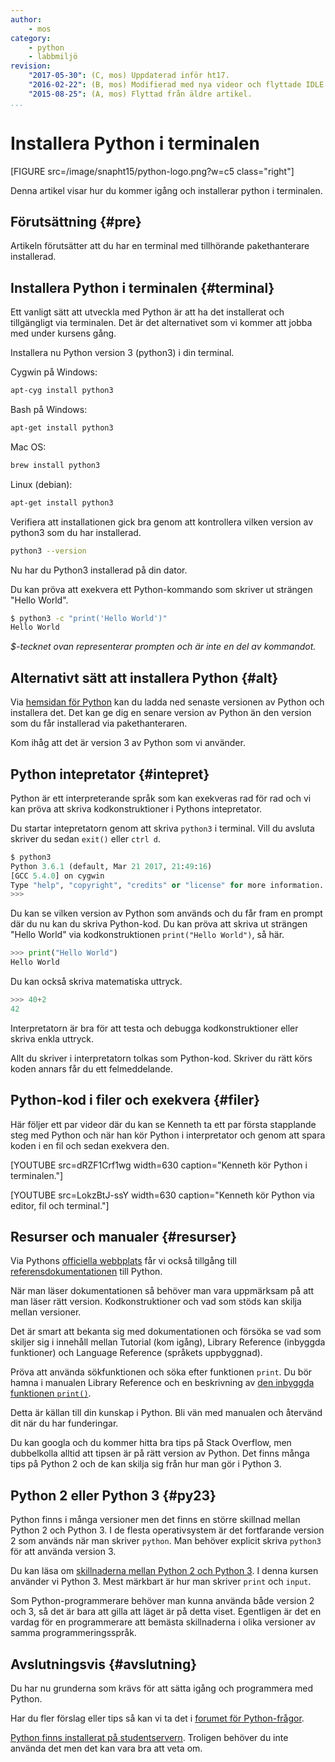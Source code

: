 ```yaml
---
author:
    - mos
category:
    - python
    - labbmiljö
revision:
    "2017-05-30": (C, mos) Uppdaterad inför ht17.
    "2016-02-22": (B, mos) Modifierad med nya videor och flyttade IDLE och python på studservern till egna tips.
    "2015-08-25": (A, mos) Flyttad från äldre artikel.
...
```

Installera Python i terminalen
==================================

[FIGURE src=/image/snapht15/python-logo.png?w=c5 class="right"]

Denna artikel visar hur du kommer igång och installerar python i terminalen.

<!--more-->



Förutsättning {#pre}
-------------------------------

Artikeln förutsätter att du har en terminal med tillhörande pakethanterare installerad. 



Installera Python i terminalen {#terminal}
-------------------------------

Ett vanligt sätt att utveckla med Python är att ha det installerat och tillgängligt via terminalen. Det är det alternativet som vi kommer att jobba med under kursens gång.

Installera nu Python version 3 (python3) i din terminal.

Cygwin på Windows:

```bash
apt-cyg install python3
```

Bash på Windows:

```bash
apt-get install python3
```

Mac OS:

```bash
brew install python3
```

Linux (debian):

```bash
apt-get install python3
```

Verifiera att installationen gick bra genom att kontrollera vilken version av python3 som du har installerad.

```bash
python3 --version
```

Nu har du Python3 installerad på din dator.

Du kan pröva att exekvera ett Python-kommando som skriver ut strängen "Hello World".

```bash
$ python3 -c "print('Hello World')"
Hello World
```

*$-tecknet ovan representerar prompten och är inte en del av kommandot.*



Alternativt sätt att installera Python {#alt}
-------------------------------

Via [hemsidan för Python](https://www.python.org/downloads/) kan du ladda ned senaste versionen av Python och installera det. Det kan ge dig en senare version av Python än den version som du får installerad via pakethanteraren.

Kom ihåg att det är version 3 av Python som vi använder.



Python intepretator {#intepret}
-------------------------------

Python är ett interpreterande språk som kan exekveras rad för rad och vi kan pröva att skriva kodkonstruktioner i Pythons intepretator.

Du startar intepretatorn genom att skriva `python3` i terminal. Vill du avsluta skriver du sedan `exit()` eller `ctrl d`.

```python
$ python3
Python 3.6.1 (default, Mar 21 2017, 21:49:16)
[GCC 5.4.0] on cygwin
Type "help", "copyright", "credits" or "license" for more information.
>>>
```

Du kan se vilken version av Python som används och du får fram en prompt där du nu kan du skriva Python-kod. Du kan pröva att skriva ut strängen "Hello World" via kodkonstruktionen `print("Hello World")`, så här.

```python
>>> print("Hello World")
Hello World
```

Du kan också skriva matematiska uttryck.

```python
>>> 40+2
42
```

Interpretatorn är bra för att testa och debugga kodkonstruktioner eller skriva enkla uttryck.

Allt du skriver i interpretatorn tolkas som Python-kod. Skriver du rätt körs koden annars får du ett felmeddelande.



Python-kod i filer och exekvera {#filer}
-------------------------------

Här följer ett par videor där du kan se Kenneth ta ett par första stapplande steg med Python och när han kör Python i interpretator och genom att spara koden i en fil och sedan exekvera den.
 
[YOUTUBE src=dRZF1Crf1wg width=630 caption="Kenneth kör Python i terminalen."]

[YOUTUBE src=LokzBtJ-ssY width=630 caption="Kenneth kör Python via editor, fil och terminal."]



Resurser och manualer {#resurser}
-------------------------------

Via Pythons [officiella webbplats](https://www.python.org/) får vi också tillgång till [referensdokumentationen](https://docs.python.org/3/) till Python.

När man läser dokumentationen så behöver man vara uppmärksam på att man läser rätt version. Kodkonstruktioner och vad som stöds kan skilja mellan versioner.

Det är smart att bekanta sig med dokumentationen och försöka se vad som skiljer sig i innehåll mellan Tutorial (kom igång), Library Reference (inbyggda funktioner) och Language Reference (språkets uppbyggnad).

Pröva att använda sökfunktionen och söka efter funktionen `print`. Du bör hamna i manualen Library Reference och en beskrivning av [den inbyggda funktionen `print()`](https://docs.python.org/3/library/functions.html?highlight=print#print).

Detta är källan till din kunskap i Python. Bli vän med manualen och återvänd dit när du har funderingar.

Du kan googla och du kommer hitta bra tips på Stack Overflow, men dubbelkolla alltid att tipsen är på rätt version av Python. Det finns många tips på Python 2 och de kan skilja sig från hur man gör i Python 3.



Python 2 eller Python 3 {#py23}
-------------------------------

Python finns i många versioner men det finns en större skillnad mellan Python 2 och Python 3. I de flesta operativsystem är det fortfarande version 2 som används när man skriver `python`. Man behöver explicit skriva `python3` för att använda version 3.

Du kan läsa om [skillnaderna mellan Python 2 och Python 3](https://wiki.python.org/moin/Python2orPython3). I denna kursen använder vi Python 3. Mest märkbart är hur man skriver `print` och `input`.

Som Python-programmerare behöver man kunna använda både version 2 och 3, så det är bara att gilla att läget är på detta viset. Egentligen är det en vardag för en programmerare att bemästa skillnaderna i olika versioner av samma programmeringsspråk.



Avslutningsvis {#avslutning}
------------------------------

Du har nu grunderna som krävs för att sätta igång och programmera med Python.

Har du fler förslag eller tips så kan vi ta det i [forumet för Python-frågor](forum/viewforum.php?f=44). 

[Python finns installerat på studentservern](coachen/python-finns-pa-studentservern). Troligen behöver du inte använda det men det kan vara bra att veta om.
